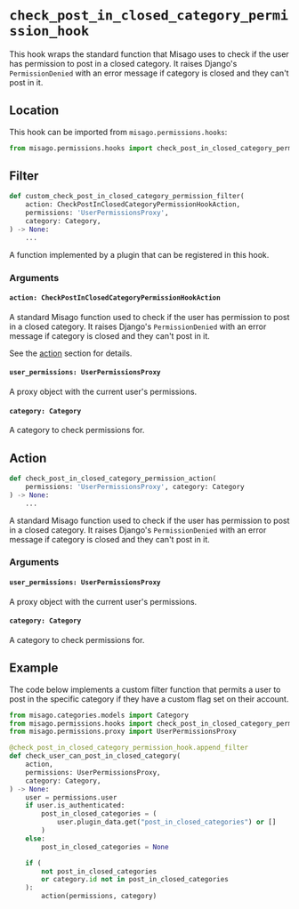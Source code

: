 # `check_post_in_closed_category_permission_hook`

This hook wraps the standard function that Misago uses to check if the user has permission to post in a closed category. It raises Django's `PermissionDenied` with an error message if category is closed and they can't post in it.


## Location

This hook can be imported from `misago.permissions.hooks`:

```python
from misago.permissions.hooks import check_post_in_closed_category_permission_hook
```


## Filter

```python
def custom_check_post_in_closed_category_permission_filter(
    action: CheckPostInClosedCategoryPermissionHookAction,
    permissions: 'UserPermissionsProxy',
    category: Category,
) -> None:
    ...
```

A function implemented by a plugin that can be registered in this hook.


### Arguments

#### `action: CheckPostInClosedCategoryPermissionHookAction`

A standard Misago function used to check if the user has permission to post in a closed category. It raises Django's `PermissionDenied` with an error message if category is closed and they can't post in it.

See the [action](#action) section for details.


#### `user_permissions: UserPermissionsProxy`

A proxy object with the current user's permissions.


#### `category: Category`

A category to check permissions for.


## Action

```python
def check_post_in_closed_category_permission_action(
    permissions: 'UserPermissionsProxy', category: Category
) -> None:
    ...
```

A standard Misago function used to check if the user has permission to post in a closed category. It raises Django's `PermissionDenied` with an error message if category is closed and they can't post in it.


### Arguments

#### `user_permissions: UserPermissionsProxy`

A proxy object with the current user's permissions.


#### `category: Category`

A category to check permissions for.


## Example

The code below implements a custom filter function that permits a user to post in the specific category if they have a custom flag set on their account.

```python
from misago.categories.models import Category
from misago.permissions.hooks import check_post_in_closed_category_permission_hook
from misago.permissions.proxy import UserPermissionsProxy

@check_post_in_closed_category_permission_hook.append_filter
def check_user_can_post_in_closed_category(
    action,
    permissions: UserPermissionsProxy,
    category: Category,
) -> None:
    user = permissions.user
    if user.is_authenticated:
        post_in_closed_categories = (
            user.plugin_data.get("post_in_closed_categories") or []
        )
    else:
        post_in_closed_categories = None

    if (
        not post_in_closed_categories
        or category.id not in post_in_closed_categories
    ):
        action(permissions, category)
```